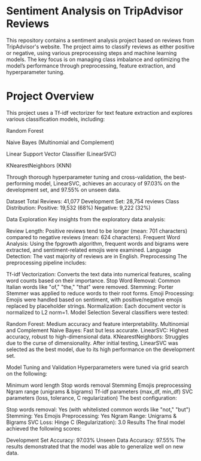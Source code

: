 # Sentiment Analysis on TripAdvisor Reviews

This repository contains a sentiment analysis project based on reviews from TripAdvisor's website. The project aims to classify reviews as either positive or negative, using various preprocessing steps and machine learning models. The key focus is on managing class imbalance and optimizing the model’s performance through preprocessing, feature extraction, and hyperparameter tuning.


# Project Overview
This project uses a Tf-idf vectorizer for text feature extraction and explores various classification models, including:

Random Forest

Naive Bayes (Multinomial and Complement)

Linear Support Vector Classifier (LinearSVC)

KNearestNeighbors (KNN)

Through thorough hyperparameter tuning and cross-validation, the best-performing model, LinearSVC, achieves an accuracy of 97.03% on the development set, and 97.55% on unseen data.

Dataset
Total Reviews: 41,077
Development Set: 28,754 reviews
Class Distribution:
Positive: 19,532 (68%)
Negative: 9,222 (32%)


Data Exploration
Key insights from the exploratory data analysis:

Review Length: Positive reviews tend to be longer (mean: 701 characters) compared to negative reviews (mean: 624 characters).
Frequent Word Analysis: Using the fpgrowth algorithm, frequent words and bigrams were extracted, and sentiment-related emojis were examined.
Language Detection: The vast majority of reviews are in English.
Preprocessing
The preprocessing pipeline includes:

Tf-idf Vectorization: Converts the text data into numerical features, scaling word counts based on their importance.
Stop Word Removal: Common Italian words like "of," "the," "that" were removed.
Stemming: Porter Stemmer was applied to reduce words to their root forms.
Emoji Processing: Emojis were handled based on sentiment, with positive/negative emojis replaced by placeholder strings.
Normalization: Each document vector is normalized to L2 norm=1.
Model Selection
Several classifiers were tested:

Random Forest: Medium accuracy and feature interpretability.
Multinomial and Complement Naive Bayes: Fast but less accurate.
LinearSVC: Highest accuracy, robust to high-dimensional data.
KNearestNeighbors: Struggles due to the curse of dimensionality.
After initial testing, LinearSVC was selected as the best model, due to its high performance on the development set.

Model Tuning and Validation
Hyperparameters were tuned via grid search on the following:

Minimum word length
Stop words removal
Stemming
Emojis preprocessing
Ngram range (unigrams & bigrams)
Tf-idf parameters (max_df, min_df)
SVC parameters (loss, tolerance, C regularization)
The best configuration:

Stop words removal: Yes (with whitelisted common words like "not," "but")
Stemming: Yes
Emojis Preprocessing: Yes
Ngram Range: Unigrams & Bigrams
SVC Loss: Hinge
C (Regularization): 3.0
Results
The final model achieved the following scores:

Development Set Accuracy: 97.03%
Unseen Data Accuracy: 97.55%
The results demonstrated that the model was able to generalize well on new data.
